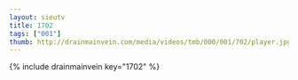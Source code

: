 ```yaml
--- 
layout: sieutv
title: 1702
tags: ["001"]
thumb: http://drainmainvein.com/media/videos/tmb/000/001/702/player.jpg
---
```

{% include drainmainvein key="1702" %} 
